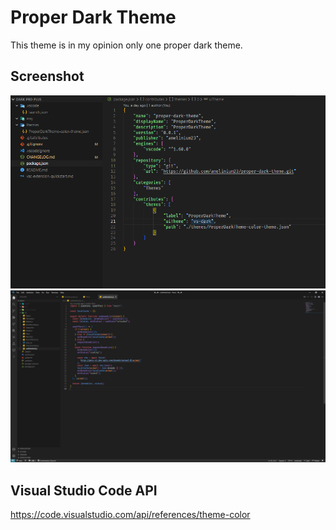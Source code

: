 # Proper Dark Theme

This theme is in my opinion only one proper dark theme.

## Screenshot
<img alt="ProperDark Theme" src="https://raw.githubusercontent.com/amelinium23/proper-dark-theme/28ad136882334bc5932b2512083630ae806ae1ca/img/json.png?token=APJ2IWFFIXRGLJOR5XHPVYTBLG43E" />
<img alt="Proper Dark Theme JS" src="https://raw.githubusercontent.com/amelinium23/proper-dark-theme/28ad136882334bc5932b2512083630ae806ae1ca/img/JS.png?token=APJ2IWEW73UNK2QVCGLLHSDBKB72C">

## Visual Studio Code API
https://code.visualstudio.com/api/references/theme-color



[GitHub]: https://marketplace.visualstudio.com/items?itemName=GitHub.github-vscode-theme
[Min]: https://marketplace.visualstudio.com/items?itemName=miguelsolorio.min-theme 